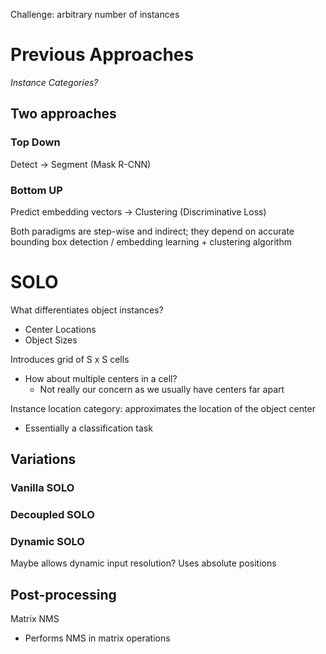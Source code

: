 Challenge: arbitrary number of instances

# Previous Approaches
*Instance Categories?*

## Two approaches

### Top Down
Detect -> Segment (Mask R-CNN)

### Bottom UP
Predict embedding vectors -> Clustering (Discriminative Loss)

Both paradigms are step-wise and indirect; they depend on accurate bounding box detection / embedding learning + clustering algorithm

# SOLO
What differentiates object instances?

- Center Locations
- Object Sizes

Introduces grid of S x S cells
- How about multiple centers in a cell?
  - Not really our concern as we usually have centers far apart

Instance location category: approximates the location of the object center
- Essentially a classification task

## Variations

### Vanilla SOLO

### Decoupled SOLO

### Dynamic SOLO
Maybe allows dynamic input resolution?
Uses absolute positions

## Post-processing

Matrix NMS
- Performs NMS in matrix operations


